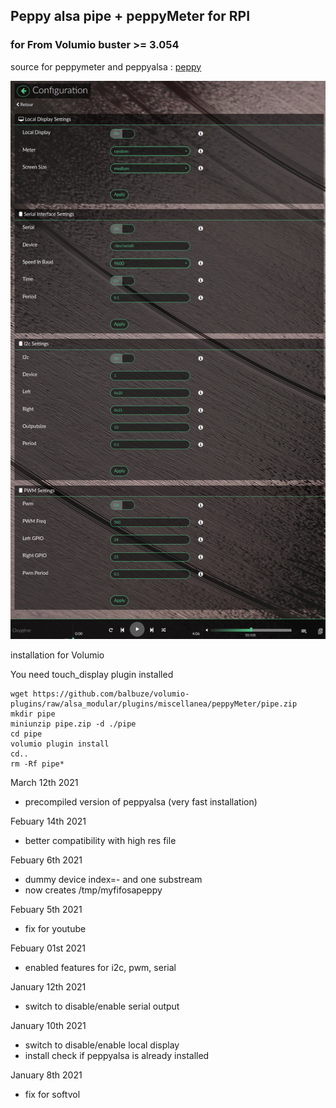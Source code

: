 ## Peppy alsa pipe + peppyMeter for RPI

### for From Volumio buster >= 3.054


source for peppymeter and peppyalsa : [peppy](https://github.com/project-owner)

![Alt text](peppymeterinvolumio.jpg?raw=true "PeppyMeter plugin in Volumio")

installation for Volumio


You need touch_display plugin installed


```
wget https://github.com/balbuze/volumio-plugins/raw/alsa_modular/plugins/miscellanea/peppyMeter/pipe.zip
mkdir pipe
miniunzip pipe.zip -d ./pipe
cd pipe
volumio plugin install
cd..
rm -Rf pipe*
```

March 12th 2021

- precompiled version of peppyalsa (very fast installation)

Febuary 14th 2021

- better compatibility with high res file

Febuary 6th 2021

- dummy device index=- and one substream
- now creates /tmp/myfifosapeppy

Febuary 5th 2021

- fix for youtube

Febuary 01st 2021

- enabled features for i2c, pwm, serial

January 12th 2021

- switch to disable/enable serial output

January 10th 2021

- switch to disable/enable local display
- install check if peppyalsa is already installed

January 8th 2021

- fix for softvol
